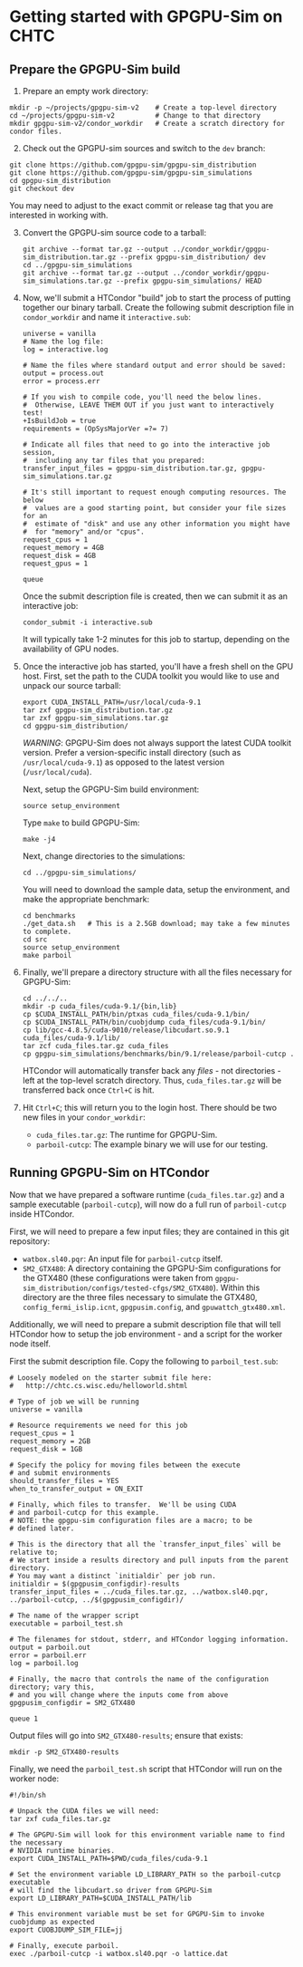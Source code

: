 
Getting started with GPGPU-Sim on CHTC
======================================


Prepare the GPGPU-Sim build
---------------------------

1.  Prepare an empty work directory:

   ```
   mkdir -p ~/projects/gpgpu-sim-v2    # Create a top-level directory
   cd ~/projects/gpgpu-sim-v2          # Change to that directory
   mkdir gpgpu-sim-v2/condor_workdir   # Create a scratch directory for condor files.
   ```

2.  Check out the GPGPU-sim sources and switch to the `dev` branch:

   ```
   git clone https://github.com/gpgpu-sim/gpgpu-sim_distribution
   git clone https://github.com/gpgpu-sim/gpgpu-sim_simulations
   cd gpgpu-sim_distribution
   git checkout dev
   ```

   You may need to adjust to the exact commit or release tag that you are
   interested in working with.

3.  Convert the GPGPU-sim source code to a tarball:

    ```
    git archive --format tar.gz --output ../condor_workdir/gpgpu-sim_distribution.tar.gz --prefix gpgpu-sim_distribution/ dev
    cd ../gpgpu-sim_simulations
    git archive --format tar.gz --output ../condor_workdir/gpgpu-sim_simulations.tar.gz --prefix gpgpu-sim_simulations/ HEAD
    ```

4.  Now, we'll submit a HTCondor "build" job to start the process of putting together our binary
    tarball.  Create the following submit description file in `condor_workdir` and name it
    `interactive.sub`:

    ```
    universe = vanilla
    # Name the log file:
    log = interactive.log

    # Name the files where standard output and error should be saved:
    output = process.out
    error = process.err

    # If you wish to compile code, you'll need the below lines. 
    #  Otherwise, LEAVE THEM OUT if you just want to interactively test!
    +IsBuildJob = true
    requirements = (OpSysMajorVer =?= 7)

    # Indicate all files that need to go into the interactive job session,
    #  including any tar files that you prepared:
    transfer_input_files = gpgpu-sim_distribution.tar.gz, gpgpu-sim_simulations.tar.gz

    # It's still important to request enough computing resources. The below 
    #  values are a good starting point, but consider your file sizes for an
    #  estimate of "disk" and use any other information you might have
    #  for "memory" and/or "cpus".
    request_cpus = 1
    request_memory = 4GB
    request_disk = 4GB
    request_gpus = 1

    queue
    ```

    Once the submit description file is created, then we can submit it as an interactive job:

    ```
    condor_submit -i interactive.sub
    ```

    It will typically take 1-2 minutes for this job to startup, depending on the availability
    of GPU nodes.

5.  Once the interactive job has started, you'll have a fresh shell on the GPU host.  First,
    set the path to the CUDA toolkit you would like to use and unpack our source tarball:

    ```
    export CUDA_INSTALL_PATH=/usr/local/cuda-9.1
    tar zxf gpgpu-sim_distribution.tar.gz
    tar zxf gpgpu-sim_simulations.tar.gz
    cd gpgpu-sim_distribution/
    ```

    *WARNING*: GPGPU-Sim does not always support the latest CUDA toolkit version.  Prefer
    a version-specific install directory (such as `/usr/local/cuda-9.1`) as opposed to the
    latest version (`/usr/local/cuda`).

    Next, setup the GPGPU-Sim build environment:

    ```
    source setup_environment
    ```

    Type `make` to build GPGPU-Sim:

    ```
    make -j4
    ```

    Next, change directories to the simulations:

    ```
    cd ../gpgpu-sim_simulations/
    ```

    You will need to download the sample data, setup the environment, and make the appropriate
    benchmark:

    ```
    cd benchmarks
    ./get_data.sh   # This is a 2.5GB download; may take a few minutes to complete.
    cd src
    source setup_environment
    make parboil
    ```

6.  Finally, we'll prepare a directory structure with all the files necessary for GPGPU-Sim:

    ```
    cd ../../..
    mkdir -p cuda_files/cuda-9.1/{bin,lib}
    cp $CUDA_INSTALL_PATH/bin/ptxas cuda_files/cuda-9.1/bin/
    cp $CUDA_INSTALL_PATH/bin/cuobjdump cuda_files/cuda-9.1/bin/
    cp lib/gcc-4.8.5/cuda-9010/release/libcudart.so.9.1 cuda_files/cuda-9.1/lib/
    tar zcf cuda_files.tar.gz cuda_files
    cp gpgpu-sim_simulations/benchmarks/bin/9.1/release/parboil-cutcp .
    ```

    HTCondor will automatically transfer back any _files_ - not directories - left at the
    top-level scratch directory.  Thus, `cuda_files.tar.gz` will be transferred back once
    `Ctrl+C` is hit.

7.  Hit `Ctrl+C`; this will return you to the login host.  There should be two new files in your
    `condor_workdir`:

    * `cuda_files.tar.gz`: The runtime for GPGPU-Sim.
    * `parboil-cutcp`: The example binary we will use for our testing.

Running GPGPU-Sim on HTCondor
-----------------------------

Now that we have prepared a software runtime (`cuda_files.tar.gz`) and a sample executable (`parboil-cutcp`),
will now do a full run of `parboil-cutcp` inside HTCondor.

First, we will need to prepare a few input files; they are contained in this git repository:

* `watbox.sl40.pqr`: An input file for `parboil-cutcp` itself.
* `SM2_GTX480`: A directory containing the GPGPU-Sim configurations for the GTX480 (these
  configurations were taken from `gpgpu-sim_distribution/configs/tested-cfgs/SM2_GTX480`).  Within
  this directory are the three files necessary to simulate the GTX480, `config_fermi_islip.icnt`,
  `gpgpusim.config`, and `gpuwattch_gtx480.xml`.

Additionally, we will need to prepare a submit description file that will tell HTCondor how to
setup the job environment - and a script for the worker node itself.

First the submit description file.  Copy the following to `parboil_test.sub`:

```
# Loosely modeled on the starter submit file here:
#   http://chtc.cs.wisc.edu/helloworld.shtml

# Type of job we will be running
universe = vanilla

# Resource requirements we need for this job
request_cpus = 1
request_memory = 2GB
request_disk = 1GB

# Specify the policy for moving files between the execute
# and submit environments
should_transfer_files = YES
when_to_transfer_output = ON_EXIT

# Finally, which files to transfer.  We'll be using CUDA
# and parboil-cutcp for this example.
# NOTE: the gpgpu-sim configuration files are a macro; to be
# defined later.

# This is the directory that all the `transfer_input_files` will be relative to;
# We start inside a results directory and pull inputs from the parent directory.
# You may want a distinct `initialdir` per job run.
initialdir = $(gpgpusim_configdir)-results
transfer_input_files = ../cuda_files.tar.gz, ../watbox.sl40.pqr, ../parboil-cutcp, ../$(gpgpusim_configdir)/

# The name of the wrapper script
executable = parboil_test.sh

# The filenames for stdout, stderr, and HTCondor logging information.
output = parboil.out
error = parboil.err
log = parboil.log

# Finally, the macro that controls the name of the configuration directory; vary this,
# and you will change where the inputs come from above
gpgpusim_configdir = SM2_GTX480

queue 1
```

Output files will go into `SM2_GTX480-results`; ensure that exists:

```
mkdir -p SM2_GTX480-results
```

Finally, we need the `parboil_test.sh` script that HTCondor will run on the worker node:

```
#!/bin/sh

# Unpack the CUDA files we will need:
tar zxf cuda_files.tar.gz

# The GPGPU-Sim will look for this environment variable name to find the necessary
# NVIDIA runtime binaries.
export CUDA_INSTALL_PATH=$PWD/cuda_files/cuda-9.1

# Set the environment variable LD_LIBRARY_PATH so the parboil-cutcp executable
# will find the libcudart.so driver from GPGPU-Sim
export LD_LIBRARY_PATH=$CUDA_INSTALL_PATH/lib

# This environment variable must be set for GPGPU-Sim to invoke cuobjdump as expected
export CUOBJDUMP_SIM_FILE=jj

# Finally, execute parboil.
exec ./parboil-cutcp -i watbox.sl40.pqr -o lattice.dat
```
